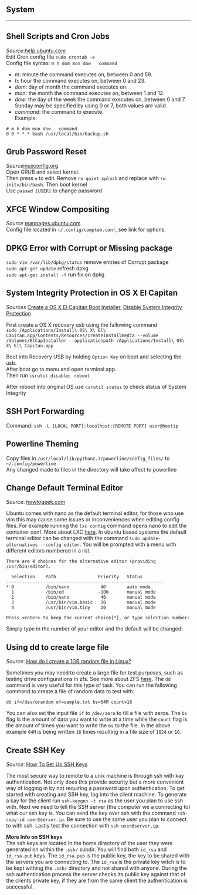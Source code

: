 ## System
__________________________________________________________________________________________
## Shell Scripts and Cron Jobs
*Source*:[help.ubuntu.com](https://help.ubuntu.com/lts/serverguide/backup-shellscripts.html)  
Edit Cron config file `sudo crontab -e`  
Config file syntax: `m h dom mon dow   command`  
- *m*: minute the command executes on, between 0 and 59.
- *h*: hour the command executes on, between 0 and 23.
- *dom*: day of month the command executes on.
- *mon*: the month the command executes on, between 1 and 12.
- *dow*: the day of the week the command executes on, between 0 and 7. Sunday may be specified by using 0 or 7, both values are valid.
- *command*: the command to execute.  
Example:
```
# m h dom mon dow   command
0 0 * * * bash /usr/local/bin/backup.sh
```  
## Grub Password Reset  
*Source*[inuxconfig.org](https://linuxconfig.org/recover-reset-forgotten-linux-root-password)  
Open GRUB and select kernel.  
Then press `e` to edit. Remove `ro quiet splash` and replace with `rw init=/bin/bash`. Then boot kernel  
Use `passwd [USER]` to change password  

## XFCE Window Compositing  
*Source* [manpages.ubuntu.com](http://manpages.ubuntu.com/manpages/trusty/man1/compton.1.html)  
Config file located in `~/.config/compton.conf`, see link for options.  

## DPKG Error with Corrupt or Missing package  
`sudo vim /var/lib/dpkg/status` remove entries of Corrupt package  
`sudo apt-get update` refresh dpkg  
`sudo apt-get install -f` run fix on dpkg  

## System Integrity Protection in OS X El Capitan  
*Sources*
[Create a OS X El Capitan Boot Installer](http://osxdaily.com/2015/09/30/create-os-x-el-capitan-boot-install-drive/),
[Disable System Integrity Protection](http://osxdaily.com/2015/10/05/disable-rootless-system-integrity-protection-mac-os-x/)  

First create a OS X recovery usb using the fallowing command  
`sudo /Applications/Install\ OS\ X\ El\ Capitan.app/Contents/Resources/createinstallmedia --volume /Volumes/ElCapInstaller --applicationpath /Applications/Install\ OS\ X\ El\ Capitan.app`  

Boot into Recovery USB by holding `Option Key` on boot and selecting the usb.  
After boot go to menu and open terminal app.  
Then run `csrutil disable; reboot`  

After reboot into original OS use `csrutil status` to check status of System Integrity  

## SSH Port Forwarding  

Command: `ssh -L [LOCAL PORT]:localhost:[REMOTE PORT] user@hostip`  

## Powerline Theming  
Copy files in `/usr/local/lib/python2.7/powerline/config_files/` to `~/.config/powerline`  
Any changed made to files in the directory will take affect to powerline  

## Change Default Terminal Editor  
*Source*: [howtogeek.com](http://www.howtogeek.com/howto/ubuntu/change-the-default-editor-from-nano-on-ubuntu-linux/)  

Ubuntu comes with nano as the default terminal editor, for those who use vim this may cause some issues or inconveniences when editing
config files. For example running the `lxc config` command opens nano to edit the container conf. More about LXC [here](https://github.com/Tristan2252/Sources/blob/master/LXC.md#lxd). In ubuntu based systems the default terminal editor can be changed
with the command `sudo update-alternatives --config editor`. You will be prompted with a menu with different editors numbered in a list.
```
There are 4 choices for the alternative editor (providing /usr/bin/editor).

  Selection    Path                Priority   Status
------------------------------------------------------------
* 0            /bin/nano            40        auto mode
  1            /bin/ed             -100       manual mode
  2            /bin/nano            40        manual mode
  3            /usr/bin/vim.basic   30        manual mode
  4            /usr/bin/vim.tiny    10        manual mode

Press <enter> to keep the current choice[*], or type selection number:
```
Simply type in the number of your editor and the default will be changed!  

## Using dd to create large file  
*Source*: [How do I create a 1GB random file in Linux?](http://superuser.com/questions/470949/how-do-i-create-a-1gb-random-file-in-linux)

Sometimes you may need to create a large file for test purposes, such as testing drive configurations in zfs. See more about ZFS [here](https://github.com/Tristan2252/Sources/blob/master/Drives.md#zfs). The `dd` command is very useful for this type of task. You
can run the fallowing command to create a file of random data to test with:
```
dd if=/dev/urandom of=sample.txt bs=64M count=16
```
You can also set the input file `if` to `/dev/zero` to fill a file with zeros. The `bs` flag is the amount of data you want to write at a time while the `count` flag is the amount of times you want to write the `bs` to the file. In the above example `64M` is being written `16` times resulting in a file size of `1024` or `1G`.

## Create SSH Key  
*Source*: [How To Set Up SSH Keys](https://www.digitalocean.com/community/tutorials/how-to-set-up-ssh-keys--2)  

The most secure way to remote to a unix machine is through ssh with kay authentication. Not only does this provide security but a more
convenient way of logging in by not requiring a password upon authentication. To get started with creating and SSH key, log into the client
machine. To generate a kay for the client run `ssh-keygen -t rsa` as the user you plan to use ssh with. Next we need to tell the SSH server
(the computer we a connecting to) what our ssh key is. You can send the key over ssh with the command `ssh-copy-id user@server.ip`. Be sure
to use the same user you plan to connect to with ssh. Lastly test the connection with `ssh user@server.ip`.  

**More Info on SSH keys**  
The ssh keys are located in the home directory of the user they were generated on within the `.ssh/` subdir. You will find both `id_rsa` and
`id_rsa.pub` keys. The `id_rsa.pub` is the public key, the key to be shared with the servers you are connecting to. The `id_rsa` is the private
key witch is to be kept withing the `.ssh/` directory and not shared with anyone. During the ssh authentication process the server checks its
public key against that of the clients private key, if they are from the same client the authentication is successful. 
